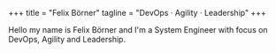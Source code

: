 +++
title = "Felix Börner"
tagline = "DevOps · Agility · Leadership"
+++

Hello my name is Felix Börner and I'm a System Engineer with focus on DevOps, Agility and Leadership.
